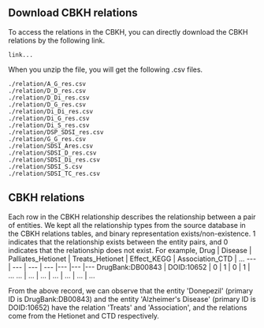 ## Download CBKH relations
To access the relations in the CBKH, you can directly download the CBKH relations by the following link.
```
link...
```

When you unzip the file, you will get the following .csv files.
```
./relation/A_G_res.csv
./relation/D_D_res.csv
./relation/D_Di_res.csv
./relation/D_G_res.csv
./relation/Di_Di_res.csv
./relation/Di_G_res.csv
./relation/Di_S_res.csv
./relation/DSP_SDSI_res.csv
./relation/G_G_res.csv
./relation/SDSI_Ares.csv
./relation/SDSI_D_res.csv
./relation/SDSI_Di_res.csv
./relation/SDSI_S.csv
./relation/SDSI_TC_res.csv
```

## CBKH relations
Each row in the CBKH relationship describes the relationship between a pair of entities. We kept all the relationship types from the source database in the CBKH relations tables, and binary representation exists/non-existence. 1 indicates that the relationship exists between the entity pairs, and 0 indicates that the relationship does not exist. For example,
Drug | Disease | Palliates_Hetionet | Treats_Hetionet | Effect_KEGG | Association_CTD | ... 
--- | --- | --- | --- |--- |--- |--- 
DrugBank:DB00843 | DOID:10652 | 0 | 1 | 0 | 1 | ...
... | ... | ... | ... | ... | ... | ... 

From the above record, we can observe that the entity 'Donepezil' (primary ID is DrugBank:DB00843) and the entity 'Alzheimer's Disease' (primary ID is DOID:10652) have the relation 'Treats' and 'Association', and the relations come from the Hetionet and CTD respectively.
